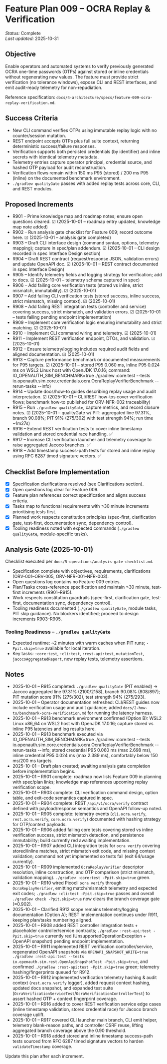 # Feature Plan 009 – OCRA Replay & Verification

_Status:_ Complete  
_Last updated:_ 2025-10-31

## Objective
Enable operators and automated systems to verify previously generated OCRA one-time passwords (OTPs) against stored or inline credentials without regenerating new values. The feature must provide strict verification (no tolerance windows), expose CLI and REST interfaces, and emit audit-ready telemetry for non-repudiation.

Reference specification: `docs/4-architecture/specs/feature-009-ocra-replay-verification.md`.

## Success Criteria
- New CLI command verifies OTPs using immutable replay logic with no counter/session mutation.
- REST endpoint accepts OTPs plus full suite context, returning deterministic success/failure responses.
- Verification supports both persisted credentials (by identifier) and inline secrets with identical telemetry metadata.
- Telemetry entries capture operator principal, credential source, and hashed OTP payload for audit reconstruction.
- Verification flows remain within 150 ms P95 (stored) / 200 ms P95 (inline) on the documented benchmark environment.
- `./gradlew qualityGate` passes with added replay tests across core, CLI, and REST modules.

## Proposed Increments
- R901 – Prime knowledge map and roadmap notes; ensure open questions cleared. ☑ (2025-10-01 – roadmap entry updated, knowledge map note added)
- R902 – Run analysis gate checklist for Feature 009; record outcome here. ☑ (2025-10-01 – analysis gate completed)
- R903 – Draft CLI interface design (command syntax, options, telemetry mapping); capture in spec/plan addendum. ☑ (2025-10-01 – CLI design recorded in spec Interface Design section)
- R904 – Draft REST contract (request/response JSON, validation errors) and update OpenAPI doc. ☑ (2025-10-01 – REST contract documented in spec Interface Design)
- R905 – Identify telemetry fields and logging strategy for verification; add to docs. ☑ (2025-10-01 – telemetry schema captured in spec)
- R906 – Add failing core verification tests (stored vs inline, strict mismatch, immutability). ☑ (2025-10-01)
- R907 – Add failing CLI verification tests (stored success, inline success, strict mismatch, missing context). ☑ (2025-10-01)
- R908 – Add failing REST integration tests (controller and service) covering success, strict mismatch, and validation errors. ☑ (2025-10-01 – tests failing pending endpoint implementation)
- R909 – Implement core verification logic ensuring immutability and strict matching. ☑ (2025-10-01)
- R910 – Implement CLI command wiring and telemetry. ☑ (2025-10-01)
- R911 – Implement REST verification endpoint, DTOs, and validation. ☑ (2025-10-01)
- R912 – Ensure telemetry/logging includes required audit fields and aligned documentation. ☑ (2025-10-01)
- R913 – Capture performance benchmark or documented measurements for P95 targets. ☑ (2025-10-01 – stored P95 0.060 ms, inline P95 0.024 ms on WSL2 Linux host with OpenJDK 17.0.16; command: IO_OPENAUTH_SIM_BENCHMARK=true ./gradlew :core:test --tests io.openauth.sim.core.credentials.ocra.OcraReplayVerifierBenchmark --rerun-tasks --info)
- R914 – Update docs/how-to guides describing replay usage and audit interpretation. ☑ (2025-10-01 – CLI/REST how-tos cover verification flows; benchmark how-to published for ORV-NFR-002 traceability)
- R915 – Run `./gradlew qualityGate`, capture metrics, and record closure notes. ☑ (2025-10-01 – qualityGate w/ PIT: aggregated line 97.31%, branch 90.08%; PIT 91% (275/302) with test strength 94%; run time ~1m27s)
- R916 – Extend REST verification tests to cover inline timestamp validation and stored credential race handling. ✅
- R917 – Increase CLI verification launcher and telemetry coverage to raise aggregated Jacoco branches. ✅
- R918 – Add timestamp success-path tests for stored and inline replay using RFC 6287 timed signature vectors. ✅

## Checklist Before Implementation
- [x] Specification clarifications resolved (see Clarifications section).
- [x] Open questions log clear for Feature 009.
- [x] Feature plan references correct specification and aligns success criteria.
- [x] Tasks map to functional requirements with ≤30 minute increments prioritising tests first.
- [x] Planned work respects constitution principles (spec-first, clarification gate, test-first, documentation sync, dependency control).
- [x] Tooling readiness noted with expected commands (`./gradlew qualityGate`, module-specific tasks).

## Analysis Gate (2025-10-01)
Checklist executed per `docs/5-operations/analysis-gate-checklist.md`.

- Specification complete with objectives, requirements, clarifications (ORV-001–ORV-005, ORV-NFR-001–NFR-003).
- Open questions log contains no Feature 009 entries.
- Plan/Tasks cross-reference specification and maintain ≤30 minute, test-first increments (R901–R915).
- Work respects constitution guardrails (spec-first, clarification gate, test-first, documentation sync, dependency control).
- Tooling readiness documented (`./gradlew qualityGate`, module tasks, PIT skip guidance).
No blockers identified; proceed to design increments R903–R905.

### Tooling Readiness – `./gradlew qualityGate`
- Expected runtime: ~2 minutes with warm caches when PIT runs; `-Ppit.skip=true` available for local iteration.
- Key tasks: `:core:test`, `:cli:test`, `:rest-api:test`, `mutationTest`, `jacocoAggregatedReport`, new replay tests, telemetry assertions.

## Notes
- 2025-10-01 – R915 completed: `./gradlew qualityGate` (PIT enabled) → Jacoco aggregated line 97.31% (2100/2158), branch 90.08% (808/897); PIT mutation score 91% (275/302), test strength 94% (275/293).
- 2025-10-01 – Operator documentation refreshed: CLI/REST guides now include verification usage and audit guidance; added `docs/2-how-to/benchmark-ocra-verification.md` for running the latency harness.
- 2025-10-01 – R913 benchmark environment confirmed (Option B): WSL2 Linux x86_64 on WSL2 host with OpenJDK 17.0.16; capture stored vs inline P95 latencies and log results here.
- 2025-10-01 – R913 benchmark executed via IO_OPENAUTH_SIM_BENCHMARK=true ./gradlew :core:test --tests io.openauth.sim.core.credentials.ocra.OcraReplayVerifierBenchmark --rerun-tasks --info; stored credential P95 0.060 ms (max 2.698 ms), inline credential P95 0.024 ms (max 2.389 ms), comfortably below 150 ms/200 ms targets.
- 2025-10-01 – Draft plan created; awaiting analysis gate completion before implementation begins.
- 2025-10-01 – R901 complete: roadmap now lists Feature 009 in planning with spec/plan links; knowledge map references upcoming replay verification scope.
- 2025-10-01 – R903 complete: CLI verification command design, option table, and exit-code semantics captured in spec.
- 2025-10-01 – R904 complete: REST `/api/v1/ocra/verify` contract defined with payload/response semantics and OpenAPI follow-up noted.
- 2025-10-01 – R905 complete: telemetry events (`cli.ocra.verify`, `rest.ocra.verify`, `core.ocra.verify`) documented with hashing strategy for OTP/context payloads.
- 2025-10-01 – R906 added failing core tests covering stored vs inline verification success, strict mismatch detection, and persistence immutability; build currently red awaiting implementation.
- 2025-10-01 – R907 added CLI integration tests for `ocra verify` covering stored/inline matches, strict mismatch exit code, and missing context validation; command not yet implemented so tests fail (exit 64/usage currently).
- 2025-10-01 – R909 implemented `OcraReplayVerifier` descriptor resolution, inline construction, and OTP comparison (strict mismatch, validation mapping). `./gradlew :core:test -Ppit.skip=true` green.
- 2025-10-01 – R910 wired Picocli `ocra verify` through `OcraReplayVerifier`, emitting match/mismatch telemetry and expected exit codes; `./gradlew :cli:test -Ppit.skip=true` passes and overall `./gradlew check -Ppit.skip=true` now clears the branch coverage gate (≈0.902).
- 2025-10-01 – Clarified R912 scope remains telemetry/logging documentation (Option A); REST implementation continues under R911, keeping plan/tasks numbering aligned.
- 2025-10-01 – R908 added REST controller integration tests + placeholder controller/service contracts; `./gradlew :rest-api:test -Ppit.skip=true` currently red (UnsupportedOperationException + OpenAPI snapshot) pending endpoint implementation.
- 2025-10-01 – R911 implemented REST verification controller/service, regenerated OpenAPI snapshots via `OPENAPI_SNAPSHOT_WRITE=true ./gradlew :rest-api:test --tests io.openauth.sim.rest.OpenApiSnapshotTest -Ppit.skip=true`, and confirmed `./gradlew :rest-api:test -Ppit.skip=true` green; telemetry hashing/fingerprints queued for R912.
- 2025-10-01 – R912 implemented verification telemetry hashing & audit context (`rest.ocra.verify` logger), added request context hashing, updated docs snapshot, and expanded test suite (`OcraVerificationServiceTest`/`OcraVerificationControllerTest`) to assert hashed OTP + context fingerprint coverage.
- 2025-10-01 – R916 added to cover REST verification service edge cases (inline timestamp validation, stored credential race) for Jacoco branch coverage uplift.
- 2025-10-01 – R917 covered CLI launcher main branch, CLI emit helper, telemetry blank-reason paths, and controller CSRF reuse, lifting aggregated branch coverage above the 0.90 threshold.
- 2025-10-01 – R918 added stored and inline timestamp success-path tests sourced from RFC 6287 timed signature vectors to harden `validateTimestamp` coverage.

Update this plan after each increment.
